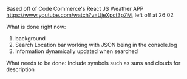 Based off of Code Commerce's React JS Weather APP https://www.youtube.com/watch?v=UjeXpct3p7M, left off at 26:02

What is done right now:
1. background
2. Search Location bar working with JSON being in the console.log
3. Information dynamically updated when searched 

What needs to be done:
Include symbols such as suns and clouds for description